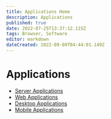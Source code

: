 ```yaml
---
title: Applications Home
description: Applications
published: true
date: 2022-07-25T13:37:12.115Z
tags: Browser, Software
editor: markdown
dateCreated: 2022-09-09T04:44:01.149Z
---
```

# Applications

- [Server Applications](https://wiki.commsnet.org/en/Applications/Server_Applications/home)
- [Web Applications](https://wiki.commsnet.org/en/Applications/Web_Applications/home)
- [Desktop Applications](https://wiki.commsnet.org/en/Applications/Desktop_Applications/Home)
- [Mobile Applications](https://wiki.commsnet.org/en/Applications/Mobile_Applications/home)